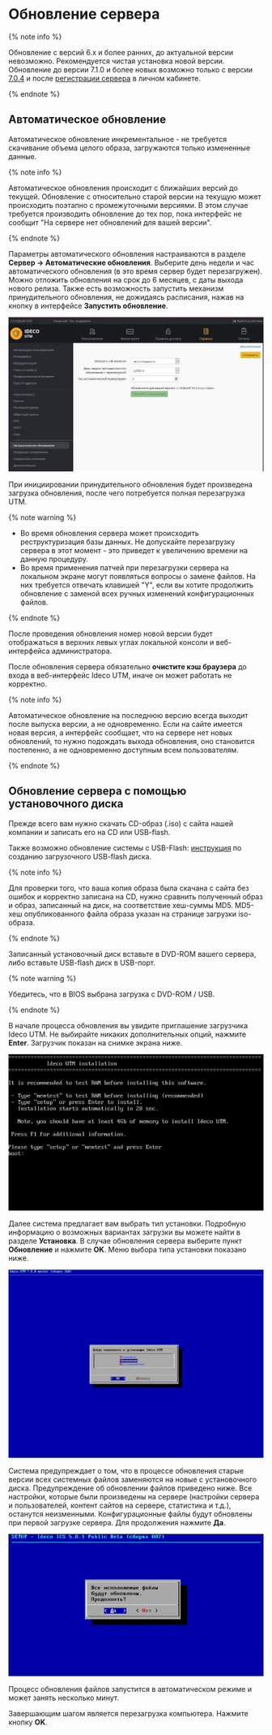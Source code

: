 # Обновление сервера

{% note info %}

Обновление с версий 6.х и более ранних, до актуальной версии невозможно. Рекомендуется чистая установка новой версии. Обновление до версии 7.1.0 и более новых возможно только с версии [7.0.4](http://iso-images.ideco.ru/ics/IdecoICS_704_109_all.iso) и после [регистрации сервера](registraciya_servera.md) в личном кабинете.

{% endnote %}

## Автоматическое обновление

Автоматическое обновление инкрементальное - не требуется скачивание объема целого образа, загружаются только измененные данные.

{% note info %}

Автоматическое обновления происходит с ближайших версий до текущей. Обновление с относительно старой версии на текущую может происходить поэтапно с промежуточными версиями. В этом случае требуется производить обновление до тех пор, пока интерфейс не сообщит "На сервере нет обновлений для вашей версии".

{% endnote %}

Параметры автоматического обновления настраиваются в разделе **Сервер -&gt; Автоматические обновления**. Выберите день недели и час автоматического обновления \(в это время сервер будет перезагружен\). Можно отложить обновления на срок до 6 месяцев, с даты выхода нового релиза. Также есть возможность запустить механизм принудительного обновления, не дожидаясь расписания, нажав на кнопку в интерфейсе **Запустить обновление**.

![](../../_images/6587114.jpg)

При инициировании принудительного обновления будет произведена загрузка обновления, после чего потребуется полная перезагрузка UTM.

{% note warning %}

* Во время обновления сервера может происходить реструктуризация базы данных. Не допускайте перезагрузку сервера в этот момент - это приведет к увеличению времени на данную процедуру. 
* Во время применения патчей при перезагрузки сервера на локальном экране могут появляться вопросы о замене файлов. На них требуется отвечать клавишей "Y", если вы хотите продолжить обновление с заменой всех ручных изменений конфигурационных файлов.

{% endnote %}

После проведения обновления номер новой версии будет отображаться в верхних левых углах локальной консоли и веб-интерфейса администратора.

После обновления сервера обязательно **очистите кэш браузера** до входа в веб-интерфейс Ideco UTM, иначе он может работать не корректно.

{% note info %}

Автоматическое обновление на последнюю версию всегда выходит после выпуска версии, а не одновременно. Если на сайте имеется новая версия, а интерфейс сообщает, что на сервере нет новых обновлений, то нужно подождать выхода обновления, оно становится постепенно, а не одновременно доступным всем пользователям.

{% endnote %}

## Обновление сервера с помощью установочного диска

Прежде всего вам нужно скачать CD-образ \(.iso\) с сайта нашей компании и записать его на CD или USB-flash.

Также возможно обновление системы с USB-Flash: [инструкция](../usb.md) по созданию загрузочного USB-flash диска.

{% note info %}

Для проверки того, что ваша копия образа была скачана с сайта без ошибок и корректно записана на CD, нужно сравнить полученный образ и образ, записанный на диск, на соответствие хеш-суммы MD5. MD5-хеш опубликованного файла образа указан на странице загрузки iso-образа.

{% endnote %}

Записанный установочный диск вставьте в DVD-ROM вашего сервера, либо вставьте USB-flash диск в USB-порт.

{% note warning %}

Убедитесь, что в BIOS выбрана загрузка с DVD-ROM / USB.

{% endnote %}

В начале процесса обновления вы увидите приглашение загрузчика Ideco UTM. Не выбирайте никаких дополнительных опций, нажмите **Enter**. Загрузчик показан на снимке экрана ниже.

![](../../_images/6587110.jpg)

Далее система предлагает вам выбрать тип установки. Подробную информацию о возможных вариантах загрузки вы можете найти в разделе **Установка**. В случае обновления сервера выберите пункт **Обновление** и нажмите **OK**. Меню выбора типа установки показано ниже.

![](../../_images/6587111.jpg)

Система предупреждает о том, что в процессе обновления старые версии всех системных файлов заменяются на новые с установочного диска. Предупреждение об обновлении файлов приведено ниже. Все настройки, которые были произведены на сервере \(настройки сервера и пользователей, контент сайтов на сервере, статистика и т.д.\), останутся неизменными. Конфигурационные файлы будут обновлены при первой загрузке сервера. Для продолжения нажмите **Да**.

![](../../_images/1441937.png)

Процесс обновления файлов запустится в автоматическом режиме и может занять несколько минут.

Завершающим шагом является перезагрузка компьютера. Нажмите кнопку **OK**.

